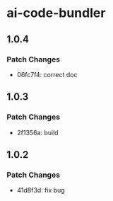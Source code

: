 # ai-code-bundler

## 1.0.4

### Patch Changes

- 06fc7f4: correct doc

## 1.0.3

### Patch Changes

- 2f1356a: build

## 1.0.2

### Patch Changes

- 41d8f3d: fix bug
